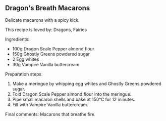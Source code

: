 ## Dragon's Breath Macarons

Delicate macarons with a spicy kick.

This recipe is loved by: Dragons, Fairies

Ingredients:

* 100g Dragon Scale Pepper almond flour
* 150g Ghostly Greens powdered sugar
* 2 Egg whites
* 30g Vampire Vanilla buttercream

Preparation steps:

1. Make a meringue by whipping egg whites and Ghostly Greens powdered sugar.
2. Fold Dragon Scale Pepper almond flour into the meringue.
3. Pipe small macaron shells and bake at 150°C for 12 minutes.
4. Fill with Vampire Vanilla buttercream.

Final comments: Macarons that breathe fire.

